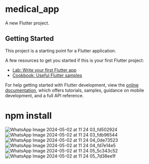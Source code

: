 # medical_app

A new Flutter project.

## Getting Started

This project is a starting point for a Flutter application.

A few resources to get you started if this is your first Flutter project:

- [Lab: Write your first Flutter app](https://docs.flutter.dev/get-started/codelab)
- [Cookbook: Useful Flutter samples](https://docs.flutter.dev/cookbook)

For help getting started with Flutter development, view the
[online documentation](https://docs.flutter.dev/), which offers tutorials,
samples, guidance on mobile development, and a full API reference.
# npm install
![WhatsApp Image 2024-05-02 at 11 24 03_fd502924](https://github.com/harsh13exe/medi_book/assets/139917598/de01f8bb-5628-4351-a46f-d984c3a45d72)
![WhatsApp Image 2024-05-02 at 11 24 03_fdb96544](https://github.com/harsh13exe/medi_book/assets/139917598/449a16f8-2439-4f7d-893d-de3362efcfa9)
![WhatsApp Image 2024-05-02 at 11 24 04_0de73523](https://github.com/harsh13exe/medi_book/assets/139917598/64ca8311-4628-4b38-a35d-008b15be3352)
![WhatsApp Image 2024-05-02 at 11 24 04_fd7e14e5](https://github.com/harsh13exe/medi_book/assets/139917598/dd7d99ef-04fd-43d2-a995-20a4dfa4ad3a)
![WhatsApp Image 2024-05-02 at 11 24 05_5c343c52](https://github.com/harsh13exe/medi_book/assets/139917598/1298036d-d5d3-45b9-abc0-7a04045a6e19)
![WhatsApp Image 2024-05-02 at 11 24 05_7d38ee1f](https://github.com/harsh13exe/medi_book/assets/139917598/10c01096-7382-4e82-838f-30191f8a7083)

